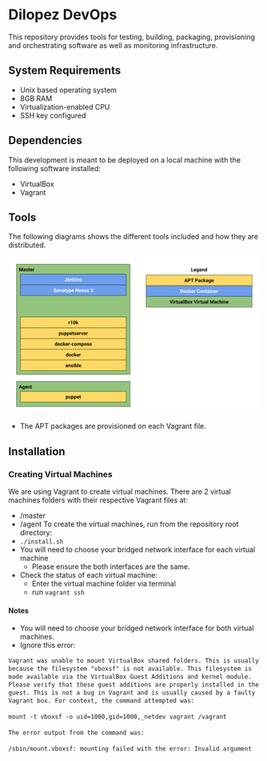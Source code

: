 #  Dilopez DevOps #
This repository provides tools for testing, building, packaging, provisioning 
and orchestrating software as well as monitoring infrastructure.

## System Requirements ## 

* Unix based operating system
* 8GB RAM
* Virtualization-enabled CPU
* SSH key configured

## Dependencies ##
This development is meant to be deployed on a local machine with the following 
software installed:

* VirtualBox
* Vagrant 

## Tools ## 
The following diagrams shows the different tools included and how they are 
distributed.

![Modules](/docs/images/tools.svg)

* The APT packages are provisioned on each Vagrant file.

## Installation ##
### Creating Virtual Machines ###
We are using Vagrant to create virtual machines. There are 2 virtual machines folders with their respective Vagrant files at:
* /master
* /agent
To create the virtual machines, run from the repository root directory:
* `./install.sh` 
* You will need to choose your bridged network interface for each virtual machine
  * Please ensure the both interfaces are the same.
* Check the status of each virtual machine:
  * Enter the virtual machine folder via terminal
  * run `vagrant ssh`
#### Notes #####
* You will need to choose your bridged network interface for both virtual machines.
* Ignore this error:
```
Vagrant was unable to mount VirtualBox shared folders. This is usually
because the filesystem "vboxsf" is not available. This filesystem is
made available via the VirtualBox Guest Additions and kernel module.
Please verify that these guest additions are properly installed in the
guest. This is not a bug in Vagrant and is usually caused by a faulty
Vagrant box. For context, the command attempted was:

mount -t vboxsf -o uid=1000,gid=1000,_netdev vagrant /vagrant

The error output from the command was:

/sbin/mount.vboxsf: mounting failed with the error: Invalid argument
```
